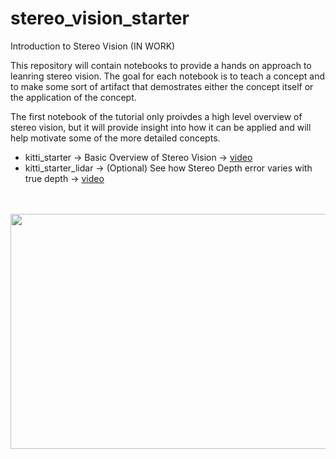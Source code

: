 # stereo_vision_starter
Introduction to Stereo Vision (IN WORK)

This repository will contain notebooks to provide a hands on approach to leanring stereo vision. The goal for each notebook is to teach a concept and to make some sort of artifact that demostrates either the concept itself or the application of the concept.

The first notebook of the tutorial only proivdes a high level overview of stereo vision, but it will provide insight into how it can be applied and will help motivate some of the more detailed concepts. 

- kitti_starter &#8594; Basic Overview of Stereo Vision &#8594; [video](https://youtu.be/urWtDv7KK6w)
- kitti_starter_lidar &#8594; (Optional) See how Stereo Depth error varies with true depth &#8594; [video](https://youtu.be/NjJHHMHzglA)

<br>
<br>

<img src="https://user-images.githubusercontent.com/60835780/188274290-66d7f5a1-5143-4285-80f5-f55958b491b1.png" width="620" height="376" />

<br>
<br>
